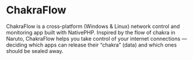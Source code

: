 # ChakraFlow
ChakraFlow is a cross-platform (Windows &amp; Linux) network control and monitoring app built with NativePHP. Inspired by the flow of chakra in Naruto, ChakraFlow helps you take control of your internet connections — deciding which apps can release their “chakra” (data) and which ones should be sealed away.
